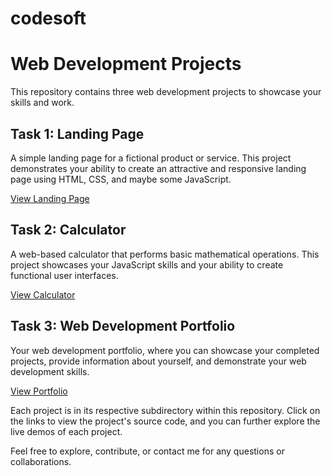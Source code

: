# codesoft
# Web Development Projects

This repository contains three web development projects to showcase your skills and work.

## Task 1: Landing Page

A simple landing page for a fictional product or service. This project demonstrates your ability to create an attractive and responsive landing page using HTML, CSS, and maybe some JavaScript.

[View Landing Page](task1-landing-page/)

## Task 2: Calculator

A web-based calculator that performs basic mathematical operations. This project showcases your JavaScript skills and your ability to create functional user interfaces.

[View Calculator](task2-calculator/)

## Task 3: Web Development Portfolio

Your web development portfolio, where you can showcase your completed projects, provide information about yourself, and demonstrate your web development skills.

[View Portfolio](task3-portfolio/)

Each project is in its respective subdirectory within this repository. Click on the links to view the project's source code, and you can further explore the live demos of each project.

Feel free to explore, contribute, or contact me for any questions or collaborations.


